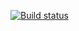 [![Build status](https://ci.appveyor.com/api/projects/status/etjf2wfjhxbypd74?svg=true)](https://ci.appveyor.com/project/YuliyaStudent/patterns1)
